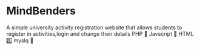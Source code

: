 # MindBenders
A simple university activity registration website that allows students to register in activities,login and change their details
PHP 🐘
Javscript 🚀
HTML 5️⃣
myslq 💾 
